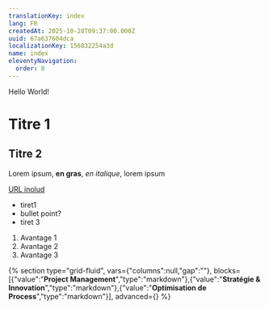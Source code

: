 ```yaml
---
translationKey: index
lang: FR
createdAt: 2025-10-28T09:37:00.000Z
uuid: 67a637604dca
localizationKey: 156832254a3d
name: index
eleventyNavigation:
  order: 0
---
```

Hello World!

# Titre 1

## Titre 2

Lorem ipsum, **en gras**, _en italique_, lorem ipsum

[URL inolud](https://inolud.com)

- tiret1
- bullet point?
- tiret 3

1. Avantage 1
2. Avantage 2
3. Avantage 3

{% section type="grid-fluid", vars={"columns":null,"gap":""}, blocks=[{"value":"**Project Management**","type":"markdown"},{"value":"**Stratégie & Innovation**","type":"markdown"},{"value":"**Optimisation de Process**","type":"markdown"}], advanced={} %}
